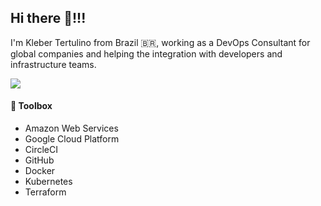 ## Hi there 👋!!!

I'm Kleber Tertulino from Brazil 🇧🇷, working as a DevOps Consultant for global companies and helping the integration with developers and infrastructure teams.

[<img src="https://img.shields.io/badge/LinkedIn-blue?style=flat&logo=linkedin&labelColor=blue"/>](https://linkedin.com/in/klebertertulino)

#### 🧰 Toolbox 
- Amazon Web Services
- Google Cloud Platform
- CircleCI
- GitHub
- Docker
- Kubernetes
- Terraform
